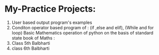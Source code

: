 # My-Practice Projects:
1. User based output program's examples
2. Conditon operator based program of :
   (if ,else and elif), 
   (While and for loop)
Basic Mathematics operation of python on the basis of standard state book of Maths :
1. Class 5th Balbharti
2. class 6th Balbharti
    
